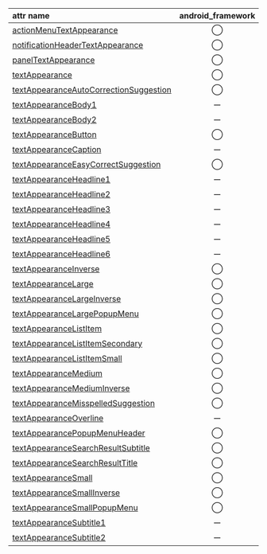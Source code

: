attr name | android_framework | appcompat | material_components
:-- | :--: | :--: | :--:
[actionMenuTextAppearance](https://developer.android.com/reference/android/R.attr.html#actionMenuTextAppearance) | ◯ | ◯ | ー
[notificationHeaderTextAppearance](https://developer.android.com/reference/android/R.attr.html#notificationHeaderTextAppearance) | ◯ | ー | ー
[panelTextAppearance](https://developer.android.com/reference/android/R.attr.html#panelTextAppearance) | ◯ | ー | ー
[textAppearance](https://developer.android.com/reference/android/R.attr.html#textAppearance) | ◯ | ー | ー
[textAppearanceAutoCorrectionSuggestion](https://developer.android.com/reference/android/R.attr.html#textAppearanceAutoCorrectionSuggestion) | ◯ | ー | ー
[textAppearanceBody1](https://developer.android.com/reference/android/R.attr.html#textAppearanceBody1) | ー | ー | ◯
[textAppearanceBody2](https://developer.android.com/reference/android/R.attr.html#textAppearanceBody2) | ー | ー | ◯
[textAppearanceButton](https://developer.android.com/reference/android/R.attr.html#textAppearanceButton) | ◯ | ー | ◯
[textAppearanceCaption](https://developer.android.com/reference/android/R.attr.html#textAppearanceCaption) | ー | ー | ◯
[textAppearanceEasyCorrectSuggestion](https://developer.android.com/reference/android/R.attr.html#textAppearanceEasyCorrectSuggestion) | ◯ | ー | ー
[textAppearanceHeadline1](https://developer.android.com/reference/android/R.attr.html#textAppearanceHeadline1) | ー | ー | ◯
[textAppearanceHeadline2](https://developer.android.com/reference/android/R.attr.html#textAppearanceHeadline2) | ー | ー | ◯
[textAppearanceHeadline3](https://developer.android.com/reference/android/R.attr.html#textAppearanceHeadline3) | ー | ー | ◯
[textAppearanceHeadline4](https://developer.android.com/reference/android/R.attr.html#textAppearanceHeadline4) | ー | ー | ◯
[textAppearanceHeadline5](https://developer.android.com/reference/android/R.attr.html#textAppearanceHeadline5) | ー | ー | ◯
[textAppearanceHeadline6](https://developer.android.com/reference/android/R.attr.html#textAppearanceHeadline6) | ー | ー | ◯
[textAppearanceInverse](https://developer.android.com/reference/android/R.attr.html#textAppearanceInverse) | ◯ | ー | ー
[textAppearanceLarge](https://developer.android.com/reference/android/R.attr.html#textAppearanceLarge) | ◯ | ー | ー
[textAppearanceLargeInverse](https://developer.android.com/reference/android/R.attr.html#textAppearanceLargeInverse) | ◯ | ー | ー
[textAppearanceLargePopupMenu](https://developer.android.com/reference/android/R.attr.html#textAppearanceLargePopupMenu) | ◯ | ◯ | ー
[textAppearanceListItem](https://developer.android.com/reference/android/R.attr.html#textAppearanceListItem) | ◯ | ◯ | ー
[textAppearanceListItemSecondary](https://developer.android.com/reference/android/R.attr.html#textAppearanceListItemSecondary) | ◯ | ◯ | ー
[textAppearanceListItemSmall](https://developer.android.com/reference/android/R.attr.html#textAppearanceListItemSmall) | ◯ | ◯ | ー
[textAppearanceMedium](https://developer.android.com/reference/android/R.attr.html#textAppearanceMedium) | ◯ | ー | ー
[textAppearanceMediumInverse](https://developer.android.com/reference/android/R.attr.html#textAppearanceMediumInverse) | ◯ | ー | ー
[textAppearanceMisspelledSuggestion](https://developer.android.com/reference/android/R.attr.html#textAppearanceMisspelledSuggestion) | ◯ | ー | ー
[textAppearanceOverline](https://developer.android.com/reference/android/R.attr.html#textAppearanceOverline) | ー | ー | ◯
[textAppearancePopupMenuHeader](https://developer.android.com/reference/android/R.attr.html#textAppearancePopupMenuHeader) | ◯ | ◯ | ー
[textAppearanceSearchResultSubtitle](https://developer.android.com/reference/android/R.attr.html#textAppearanceSearchResultSubtitle) | ◯ | ◯ | ー
[textAppearanceSearchResultTitle](https://developer.android.com/reference/android/R.attr.html#textAppearanceSearchResultTitle) | ◯ | ◯ | ー
[textAppearanceSmall](https://developer.android.com/reference/android/R.attr.html#textAppearanceSmall) | ◯ | ー | ー
[textAppearanceSmallInverse](https://developer.android.com/reference/android/R.attr.html#textAppearanceSmallInverse) | ◯ | ー | ー
[textAppearanceSmallPopupMenu](https://developer.android.com/reference/android/R.attr.html#textAppearanceSmallPopupMenu) | ◯ | ◯ | ー
[textAppearanceSubtitle1](https://developer.android.com/reference/android/R.attr.html#textAppearanceSubtitle1) | ー | ー | ◯
[textAppearanceSubtitle2](https://developer.android.com/reference/android/R.attr.html#textAppearanceSubtitle2) | ー | ー | ◯
